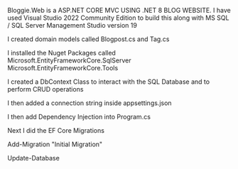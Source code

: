 Bloggie.Web is a ASP.NET CORE MVC USING .NET 8 BLOG WEBSITE.
I have used Visual Studio 2022 Community Edition to build this along with MS SQL / SQL Server Management Studio version 19

I created domain models called Blogpost.cs and Tag.cs

I installed the Nuget Packages called Microsoft.EntityFrameworkCore.SqlServer
Microsoft.EntityFrameworkCore.Tools

I created a DbContext Class to interact with the SQL Database and to perform CRUD operations

I then added a connection string inside appsettings.json

I then add Dependency Injection into Program.cs 

Next I did the EF Core Migrations

Add-Migration "Initial Migration"

Update-Database

